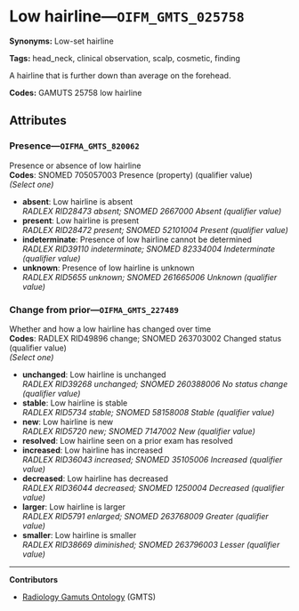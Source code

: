 # Low hairline—`OIFM_GMTS_025758`

**Synonyms:** Low-set hairline

**Tags:** head_neck, clinical observation, scalp, cosmetic, finding

A hairline that is further down than average on the forehead.

**Codes:** GAMUTS 25758 low hairline

## Attributes

### Presence—`OIFMA_GMTS_820062`

Presence or absence of low hairline  
**Codes**: SNOMED 705057003 Presence (property) (qualifier value)  
*(Select one)*

- **absent**: Low hairline is absent  
_RADLEX RID28473 absent; SNOMED 2667000 Absent (qualifier value)_
- **present**: Low hairline is present  
_RADLEX RID28472 present; SNOMED 52101004 Present (qualifier value)_
- **indeterminate**: Presence of low hairline cannot be determined  
_RADLEX RID39110 indeterminate; SNOMED 82334004 Indeterminate (qualifier value)_
- **unknown**: Presence of low hairline is unknown  
_RADLEX RID5655 unknown; SNOMED 261665006 Unknown (qualifier value)_

### Change from prior—`OIFMA_GMTS_227489`

Whether and how a low hairline has changed over time  
**Codes**: RADLEX RID49896 change; SNOMED 263703002 Changed status (qualifier value)  
*(Select one)*

- **unchanged**: Low hairline is unchanged  
_RADLEX RID39268 unchanged; SNOMED 260388006 No status change (qualifier value)_
- **stable**: Low hairline is stable  
_RADLEX RID5734 stable; SNOMED 58158008 Stable (qualifier value)_
- **new**: Low hairline is new  
_RADLEX RID5720 new; SNOMED 7147002 New (qualifier value)_
- **resolved**: Low hairline seen on a prior exam has resolved  
- **increased**: Low hairline has increased  
_RADLEX RID36043 increased; SNOMED 35105006 Increased (qualifier value)_
- **decreased**: Low hairline has decreased  
_RADLEX RID36044 decreased; SNOMED 1250004 Decreased (qualifier value)_
- **larger**: Low hairline is larger  
_RADLEX RID5791 enlarged; SNOMED 263768009 Greater (qualifier value)_
- **smaller**: Low hairline is smaller  
_RADLEX RID38669 diminished; SNOMED 263796003 Lesser (qualifier value)_

---

**Contributors**

- [Radiology Gamuts Ontology](https://gamuts.net/) (GMTS)